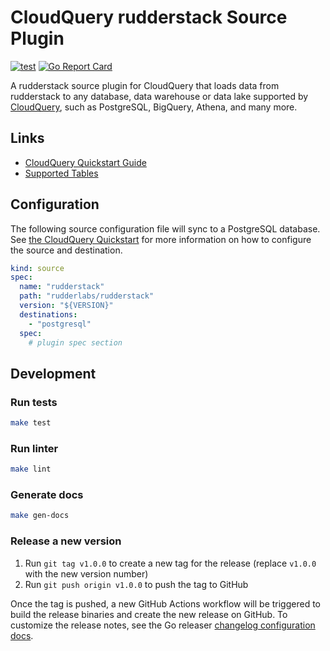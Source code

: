 # CloudQuery rudderstack Source Plugin

[![test](https://github.com/rudderlabs/cq-source-rudderstack/actions/workflows/test.yaml/badge.svg)](https://github.com/rudderlabs/cq-source-rudderstack/actions/workflows/test.yaml)
[![Go Report Card](https://goreportcard.com/badge/github.com/rudderlabs/cq-source-rudderstack)](https://goreportcard.com/report/github.com/rudderlabs/cq-source-rudderstack)

A rudderstack source plugin for CloudQuery that loads data from rudderstack to any database, data warehouse or data lake supported by [CloudQuery](https://www.cloudquery.io/), such as PostgreSQL, BigQuery, Athena, and many more.

## Links

 - [CloudQuery Quickstart Guide](https://www.cloudquery.io/docs/quickstart)
 - [Supported Tables](docs/tables/README.md)


## Configuration

The following source configuration file will sync to a PostgreSQL database. See [the CloudQuery Quickstart](https://www.cloudquery.io/docs/quickstart) for more information on how to configure the source and destination.

```yaml
kind: source
spec:
  name: "rudderstack"
  path: "rudderlabs/rudderstack"
  version: "${VERSION}"
  destinations:
    - "postgresql"
  spec:
    # plugin spec section
```

## Development

### Run tests

```bash
make test
```

### Run linter

```bash
make lint
```

### Generate docs

```bash
make gen-docs
```

### Release a new version

1. Run `git tag v1.0.0` to create a new tag for the release (replace `v1.0.0` with the new version number)
2. Run `git push origin v1.0.0` to push the tag to GitHub  

Once the tag is pushed, a new GitHub Actions workflow will be triggered to build the release binaries and create the new release on GitHub.
To customize the release notes, see the Go releaser [changelog configuration docs](https://goreleaser.com/customization/changelog/#changelog).
